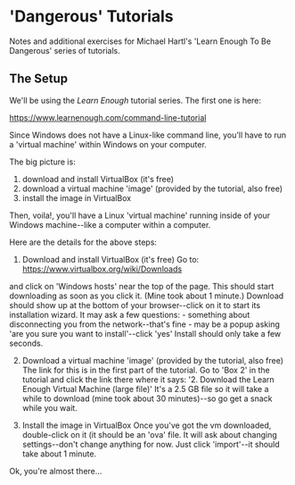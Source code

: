 # 'Dangerous' Tutorials

Notes and additional exercises for Michael Hartl's 'Learn Enough To Be Dangerous' series of tutorials.

## The Setup

We'll be using the *Learn Enough* tutorial series. The first one is here:

https://www.learnenough.com/command-line-tutorial

Since Windows does not have a Linux-like command line, you'll have to run a 'virtual machine' within Windows on your computer. 

The big picture is:

  1. download and install VirtualBox (it's free)
  2. download a virtual machine 'image' (provided by the tutorial, also free)
  3. install the image in VirtualBox

Then, voila!, you'll have a Linux 'virtual machine' running inside of your Windows machine--like a computer within a computer.

Here are the details for the above steps:

  1. Download and install VirtualBox (it's free)
  Go to: https://www.virtualbox.org/wiki/Downloads

  and click on 'Windows hosts' near the top of the page.  This should start downloading as soon as you click it. (Mine took about 1 minute.)  Download should show up at the bottom of your browser--click on it to start its installation wizard.
  It may ask a few questions:
    - something about disconnecting you from the network--that's fine
    - may be a popup asking 'are you sure you want to install'--click 'yes'
  Install should only take a few seconds.

  2. Download a virtual machine 'image' (provided by the tutorial, also free)
  The link for this is in the first part of the tutorial.  Go to 'Box 2' in the tutorial and click the link there where it says: '2. Download the Learn Enough Virtual Machine (large file)' It's a 2.5 GB file so it will take a while to download (mine took about 30 minutes)--so go get a snack while you wait.

  3. Install the image in VirtualBox
  Once you've got the vm downloaded, double-click on it (it should be an 'ova' file.  It will ask about changing settings--don't change anything for now.  Just click 'import'--it should take about 1 minute.

Ok, you're almost there…

